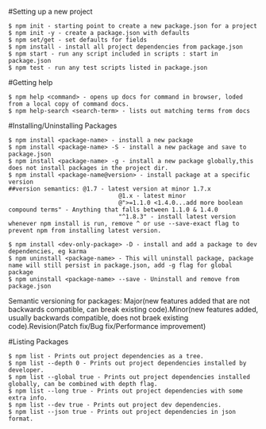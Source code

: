 #Setting up a new project
```
$ npm init - starting point to create a new package.json for a project
$ npm init -y - create a package.json with defaults
$ npm set/get - set defaults for fields 
$ npm install - install all project dependencies from package.json
$ npm start - run any script included in scripts : start in package.json
$ npm test - run any test scripts listed in package.json
```

#Getting help
```
$ npm help <command> - opens up docs for command in browser, loded from a local copy of command docs.
$ npm help-search <search-term> - lists out matching terms from docs
```

#Installing/Uninstalling Packages
```
$ npm install <package-name> - install a new package
$ npm install <package-name> -S - install a new package and save to package.json
$ npm install <package-name> -g - install a new package globally,this does not install packages in the project dir. 
$ npm install <package-name@version> - install package at a specific version
##version semantics: @1.7 - latest version at minor 1.7.x
					           @1.x - latest minor
					           @">=1.1.0 <1.4.0...add more boolean compound terms" - Anything that falls between 1.1.0 & 1.4.0
					           "^1.8.3" - install latest version whenever npm install is run, remove ^ or use --save-exact flag to prevent npm from installing latest version.

$ npm install <dev-only-package> -D - install and add a package to dev dependencies, eg karma
$ npm uninstall <package-name> - This will uninstall package, package name will still persist in package.json, add -g flag for global package
$ npm uninstall <package-name> --save - Uninstall and remove from package.json 
```
Semantic versioning for packages: Major(new features added that are not backwards compatible, can break existing code).Minor(new features added, usually backwards compatible, does not braek existing code).Revision(Patch fix/Bug fix/Performance improvement)

#Listing Packages
```
$ npm list - Prints out project dependencies as a tree.
$ npm list --depth 0 - Prints out project dependencies installed by developer.
$ npm list --global true - Prints out project dependencies installed globally, can be combined with depth flag.
$ npm list --long true - Prints out project dependencies with some extra info.
$ npm list --dev true - Prints out project dev dependencies.
$ npm list --json true - Prints out project dependencies in json format.
```
